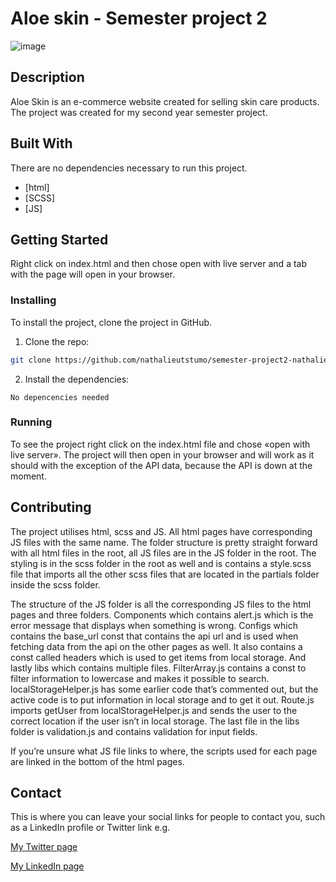 # Aloe skin - Semester project 2

![image](https://user-images.githubusercontent.com/52622303/164316813-4b12d99f-aeb7-4069-85cf-e72b3a50ac99.png)

## Description

Aloe Skin is an e-commerce website created for selling skin care products. The project was created for my second year semester project.

## Built With

There are no dependencies necessary to run this project.

- [html]
- [SCSS]
- [JS]

## Getting Started

Right click on index.html and then chose open with live server and a tab with the page will open in your browser.

### Installing

To install the project, clone the project in GitHub.

1. Clone the repo:

```bash
git clone https://github.com/nathalieutstumo/semester-project2-nathalieutstumo.git
```

2. Install the dependencies:

```
No depencencies needed
```

### Running

To see the project right click on the index.html file and chose «open with live server». The project will then open in your browser and will work as it should with the exception of the API data, because the API is down at the moment.

## Contributing

The project utilises html, scss and JS. All html pages have corresponding JS files with the same name.
The folder structure is pretty straight forward with all html files in the root, all JS files are in the JS folder in the root. The styling is in the scss folder in the root as well and is contains a style.scss file that imports all the other scss files that are located in the partials folder inside the scss folder.

The structure of the JS folder is all the corresponding JS files to the html pages and three folders.
Components which contains alert.js which is the error message that displays when something is wrong.
Configs which contains the base_url const that contains the api url and is used when fetching data from the api on the other pages as well. It also contains a const called headers which is used to get items from local storage.
And lastly libs which contains multiple files. FilterArray.js contains a const to filter information to lowercase and makes it possible to search. localStorageHelper.js has some earlier code that’s commented out, but the active code is to put information in local storage and to get it out. Route.js imports getUser from localStorageHelper.js and sends the user to the correct location if the user isn’t in local storage. The last file in the libs folder is validation.js and contains validation for input fields.

If you’re unsure what JS file links to where, the scripts used for each page are linked in the bottom of the html pages.

## Contact

This is where you can leave your social links for people to contact you, such as a LinkedIn profile or Twitter link e.g.

[My Twitter page](www.twitter.com)

[My LinkedIn page](www.linkedin.com)
